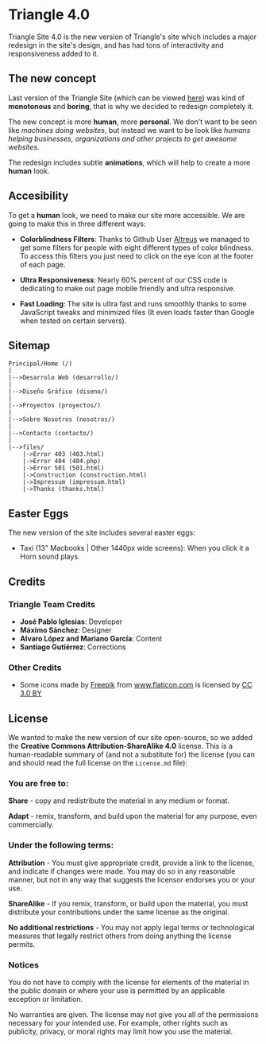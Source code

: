 # Triangle 4.0

Triangle Site 4.0 is the new version of Triangle's site which includes a major redesign in the site's design, and has had tons of interactivity and responsiveness added to it.

## The new concept

Last version of the Triangle Site (which can be viewed <a href="https://triangle-mx.github.io/Triangle-3.0">here</a>) was kind of **monotonous** and **boring**, that is why we decided to redesign completely it.

The new concept is more **human**, more **personal**. We don't want to be seen like <i>machines doing websites</i>, but instead we want to be look like <i>humans helping businesses, organizations and other projects to get awesome websites</i>.

The redesign includes subtle **animations**, which will help to create a more **human** look.

## Accesibility

To get a **human** look, we need to make our site more accessible. We are going to make this in three different ways:

- **Colorblindness Filters**: Thanks to Github User <a href="https://github.com/Altreus">Altreus</a> we managed to get some filters for people with eight different types of color blindness. To access this filters you just need to click on the eye icon at the footer of each page.

- **Ultra Responsiveness**: Nearly 60% percent of our CSS code is dedicating to make out page mobile friendly and ultra responsive.

- **Fast Loading**: The site is ultra fast and runs smoothly thanks to some JavaScript tweaks and minimized files (It even loads faster than Google when tested on certain servers).

## Sitemap

    Principal/Home (/)
    |
    |-->Desarrolo Web (desarrollo/)
    |
    |-->Diseño Gráfico (diseno/)
    |
    |-->Proyectos (proyectos/)
    |
    |-->Sobre Nosotros (nosotros/)
    |
    |-->Contacto (contacto/)
    |
    |-->files/
        |->Error 403 (403.html)
        |->Error 404 (404.php)
        |->Error 501 (501.html)
        |->Construction (construction.html)
        |->Impressum (impressum.html)
        |->Thanks (thanks.html)

## Easter Eggs

The new version of the site includes several easter eggs:

- Taxi (13" Macbooks | Other 1440px wide screens): When you click it a Horn sound plays.

## Credits

### Triangle Team Credits
- **José Pablo Iglesias**: Developer
- **Máximo Sánchez**: Designer
- **Alvaro López and Mariano García**: Content
- **Santiago Gutiérrez**: Corrections

### Other Credits
- Some icons made by <a href="http://www.freepik.com" title="Freepik">Freepik</a> from <a href="http://www.flaticon.com" title="Flaticon">www.flaticon.com</a> is licensed by <a href="http://creativecommons.org/licenses/by/3.0/" title="Creative Commons BY 3.0">CC 3.0 BY</a>

## License

We wanted to make the new version of our site open-source, so we added the **Creative Commons Attribution-ShareAlike 4.0** license. This is a human-readable summary of (and not a substitute for) the license (you can and should read the full license on the <code>License.md</code> file):

### You are free to:

**Share** - copy and redistribute the material in any medium or format.

**Adapt** - remix, transform, and build upon the material
for any purpose, even commercially.

### Under the following terms:

**Attribution** - You must give appropriate credit, provide a link to the license, and indicate if changes were made. You may do so in any reasonable manner, but not in any way that suggests the licensor endorses you or your use.

**ShareAlike** - If you remix, transform, or build upon the material, you must distribute your contributions under the same license as the original.

**No additional restrictions** - You may not apply legal terms or technological measures that legally restrict others from doing anything the license permits.

### Notices

You do not have to comply with the license for elements of the material in the public domain or where your use is permitted by an applicable exception or limitation.

No warranties are given. The license may not give you all of the permissions necessary for your intended use. For example, other rights such as publicity, privacy, or moral rights may limit how you use the material.

